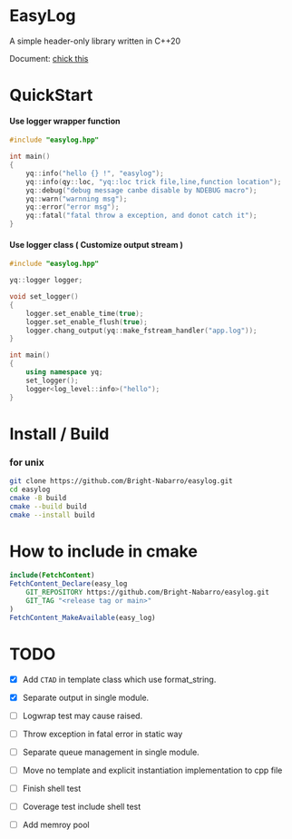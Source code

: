 # EasyLog
A simple header-only library written in C++20

Document: [chick this](https://bright-nabarro.github.io/easylog/index.html)

# QuickStart
#### Use logger wrapper function
```cpp
#include "easylog.hpp"

int main()
{
    yq::info("hello {} !", "easylog");
    yq::info(qy::loc, "yq::loc trick file,line,function location");
    yq::debug("debug message canbe disable by NDEBUG macro");
    yq::warn("warnning msg");
    yq::error("error msg");
    yq::fatal("fatal throw a exception, and donot catch it");
}
```

#### Use logger class ( Customize output stream )
```cpp
#include "easylog.hpp"

yq::logger logger;

void set_logger()
{
    logger.set_enable_time(true);
    logger.set_enable_flush(true);
    logger.chang_output(yq::make_fstream_handler("app.log"));
}

int main()
{
    using namespace yq;
    set_logger();   
    logger<log_level::info>("hello");
}
```

# Install / Build

### for unix
```bash
git clone https://github.com/Bright-Nabarro/easylog.git
cd easylog
cmake -B build
cmake --build build
cmake --install build
```

# How to include in cmake
```cmake
include(FetchContent)
FetchContent_Declare(easy_log
	GIT_REPOSITORY https://github.com/Bright-Nabarro/easylog.git
	GIT_TAG "<release tag or main>"
)
FetchContent_MakeAvailable(easy_log)
```

# TODO
- [x] Add `CTAD` in template class which use format_string.

- [x] Separate output in single module.

- [ ] Logwrap test may cause raised.

- [ ] Throw exception in fatal error in static way

- [ ] Separate queue management in single module.

- [ ] Move no template and explicit instantiation implementation to cpp file

- [ ] Finish shell test

- [ ] Coverage test include shell test

- [ ] Add memroy pool

